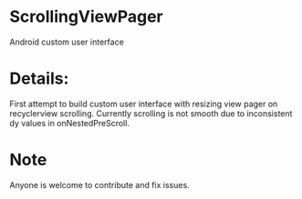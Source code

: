 # ScrollingViewPager
Android custom user interface

# Details:

First attempt to build custom user interface with resizing view pager on recyclerview scrolling.
Currently scrolling is not smooth due to inconsistent dy values in onNestedPreScroll.


# Note
Anyone is welcome to contribute and fix issues.
